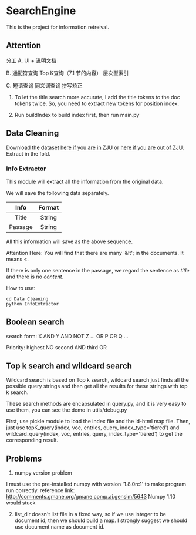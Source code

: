 # SearchEngine
This is the project for information retreival.

## Attention
分工
A. UI + 说明文档

B. 通配符查询
   Top K查询（7.1 节的内容）
   层次型索引

C. 短语查询
   同义词查询
   拼写矫正

1. To let the title search more accurate, I add the title tokens to the doc tokens twice.
So, you need to extract new tokens for position index.

2. Run buildIndex to build index first, then run main.py

## Data Cleaning

Download the dataset [here if you are in ZJU](http://10.76.3.76/Reuters.rar) or [here if you are out of ZJU](http://o6y0thkyx.bkt.clouddn.com/Reuters.rar).
Extract in the fold.

### Info Extractor
This module will extract all the information from the original data.

We will save the following data separately.

|Info|Format|
|:--:|:----:|
|Title|String|
|Passage|String|


All this information will save as the above sequence.


Attention Here: You will find that there are many '&lt'; in the documents. It means <.

If there is only one sentence in the passage, we regard the sentence as *title* and there is no *content*.

How to use:
```
cd Data Cleaning
python InfoExtractor
```

## Boolean search
search form:
X AND Y AND NOT Z ... OR P OR Q ...

Priority:
highest NO
second AND
third OR

## Top k search and wildcard search

Wildcard search is based on Top k search, wildcard search just finds all the possible query strings and then get all the results for these strings with top k search.

These search methods are encapsulated in query.py, and it is very easy to use them, you can see the demo in utils/debug.py

First, use pickle module to load the index file and the id-html map file.
Then, just use topK_query(index, voc, entries, query, index_type='tiered') and wildcard_query(index, voc, entries, query, index_type='tiered') to get the corresponding result.


## Problems

1. numpy version problem

I must use the pre-installed numpy with version '1.8.0rc1' to make program run correctly.
reference link: http://comments.gmane.org/gmane.comp.ai.gensim/5643
Numpy 1.10 would stuck

2. list_dir doesn't list file in a fixed way, so if we use integer to be document id, then we should build a map.
I strongly suggest we should use document name as document id.

